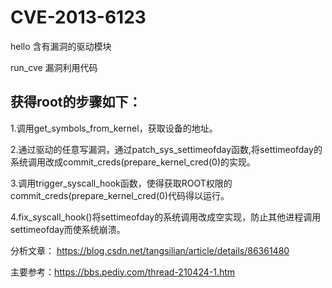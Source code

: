 # CVE-2013-6123

hello 含有漏洞的驱动模块

run_cve 漏洞利用代码

## 获得root的步骤如下：

1.调用get_symbols_from_kernel，获取设备的地址。

2.通过驱动的任意写漏洞，通过patch_sys_settimeofday函数,将settimeofday的系统调用改成commit_creds(prepare_kernel_cred(0)的实现。

3.调用trigger_syscall_hook函数，使得获取ROOT权限的commit_creds(prepare_kernel_cred(0)代码得以运行。

4.fix_syscall_hook()将settimeofday的系统调用改成空实现，防止其他进程调用settimeofday而使系统崩溃。



分析文章：
https://blog.csdn.net/tangsilian/article/details/86361480

主要参考：https://bbs.pediy.com/thread-210424-1.htm


